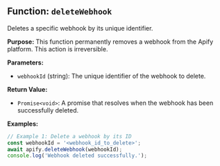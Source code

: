## Function: `deleteWebhook`

Deletes a specific webhook by its unique identifier.

**Purpose:**
This function permanently removes a webhook from the Apify platform. This action is irreversible.

**Parameters:**
- `webhookId` (string): The unique identifier of the webhook to delete.

**Return Value:**
- `Promise<void>`: A promise that resolves when the webhook has been successfully deleted.

**Examples:**

```typescript
// Example 1: Delete a webhook by its ID
const webhookId = '<webhook_id_to_delete>';
await apify.deleteWebhook(webhookId);
console.log('Webhook deleted successfully.');
```